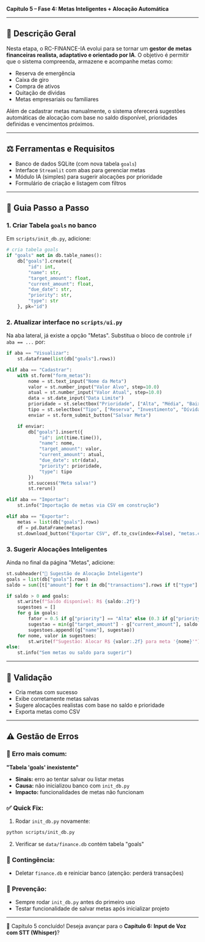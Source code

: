 **Capítulo 5 – Fase 4: Metas Inteligentes + Alocação Automática**

---

## 🌟 Descrição Geral

Nesta etapa, o RC-FINANCE-IA evolui para se tornar um **gestor de metas financeiras realista, adaptativo e orientado por IA**. O objetivo é permitir que o sistema compreenda, armazene e acompanhe metas como:

- Reserva de emergência
- Caixa de giro
- Compra de ativos
- Quitação de dívidas
- Metas empresariais ou familiares

Além de cadastrar metas manualmente, o sistema oferecerá sugestões automáticas de alocação com base no saldo disponível, prioridades definidas e vencimentos próximos.

---

## ⚖️ Ferramentas e Requisitos

- Banco de dados SQLite (com nova tabela `goals`)
- Interface `Streamlit` com abas para gerenciar metas
- Módulo IA (simples) para sugerir alocações por prioridade
- Formulário de criação e listagem com filtros

---

## 🔧 Guia Passo a Passo

### 1. Criar Tabela `goals` no banco

Em `scripts/init_db.py`, adicione:

```python
# cria tabela goals
if "goals" not in db.table_names():
    db["goals"].create({
        "id": int,
        "name": str,
        "target_amount": float,
        "current_amount": float,
        "due_date": str,
        "priority": str,
        "type": str
    }, pk="id")
```

### 2. Atualizar interface no `scripts/ui.py`

Na aba lateral, já existe a opção "Metas". Substitua o bloco de controle `if aba == ...` por:

```python
if aba == "Visualizar":
    st.dataframe(list(db["goals"].rows))

elif aba == "Cadastrar":
    with st.form("form_metas"):
        nome = st.text_input("Nome da Meta")
        valor = st.number_input("Valor Alvo", step=10.0)
        atual = st.number_input("Valor Atual", step=10.0)
        data = st.date_input("Data Limite")
        prioridade = st.selectbox("Prioridade", ["Alta", "Média", "Baixa"])
        tipo = st.selectbox("Tipo", ["Reserva", "Investimento", "Dívida", "Outro"])
        enviar = st.form_submit_button("Salvar Meta")

    if enviar:
        db["goals"].insert({
            "id": int(time.time()),
            "name": nome,
            "target_amount": valor,
            "current_amount": atual,
            "due_date": str(data),
            "priority": prioridade,
            "type": tipo
        })
        st.success("Meta salva!")
        st.rerun()

elif aba == "Importar":
    st.info("Importação de metas via CSV em construção")

elif aba == "Exportar":
    metas = list(db["goals"].rows)
    df = pd.DataFrame(metas)
    st.download_button("Exportar CSV", df.to_csv(index=False), "metas.csv")
```

### 3. Sugerir Alocações Inteligentes

Ainda no final da página "Metas", adicione:

```python
st.subheader("🔮 Sugestão de Alocação Inteligente")
goals = list(db["goals"].rows)
saldo = sum([t["amount"] for t in db["transactions"].rows if t["type"] == "income"])

if saldo > 0 and goals:
    st.write(f"Saldo disponível: R$ {saldo:.2f}")
    sugestoes = []
    for g in goals:
        fator = 0.5 if g["priority"] == "Alta" else (0.3 if g["priority"] == "Média" else 0.2)
        sugestao = min(g["target_amount"] - g["current_amount"], saldo * fator)
        sugestoes.append((g["name"], sugestao))
    for nome, valor in sugestoes:
        st.write(f"Sugestão: Alocar R$ {valor:.2f} para meta '{nome}'")
else:
    st.info("Sem metas ou saldo para sugerir")
```

---

## 🚀 Validação

- Cria metas com sucesso
- Exibe corretamente metas salvas
- Sugere alocações realistas com base no saldo e prioridade
- Exporta metas como CSV

---

## ⚠️ Gestão de Erros

### 🚫 Erro mais comum:

**"Tabela 'goals' inexistente"**

- **Sinais:** erro ao tentar salvar ou listar metas
- **Causa:** não inicializou banco com `init_db.py`
- **Impacto:** funcionalidades de metas não funcionam

### ✅ Quick Fix:

1. Rodar `init_db.py` novamente:

```bash
python scripts/init_db.py
```

2. Verificar se `data/finance.db` contém tabela "goals"

### 🔁 Contingência:

- Deletar `finance.db` e reiniciar banco (atenção: perderá transações)

### 🔐 Prevenção:

- Sempre rodar `init_db.py` antes do primeiro uso
- Testar funcionalidade de salvar metas após inicializar projeto

---

🚀 Capítulo 5 concluído! Deseja avançar para o **Capítulo 6: Input de Voz com STT (Whisper)**?

